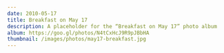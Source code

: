 ```yaml
---
date: 2010-05-17
title: Breakfast on May 17
description: A placeholder for the “Breakfast on May 17” photo album
album: https://goo.gl/photos/N4tCxHcJ9R9pJBbHA
thumbnail: /images/photos/may17-breakfast.jpg
---
```

